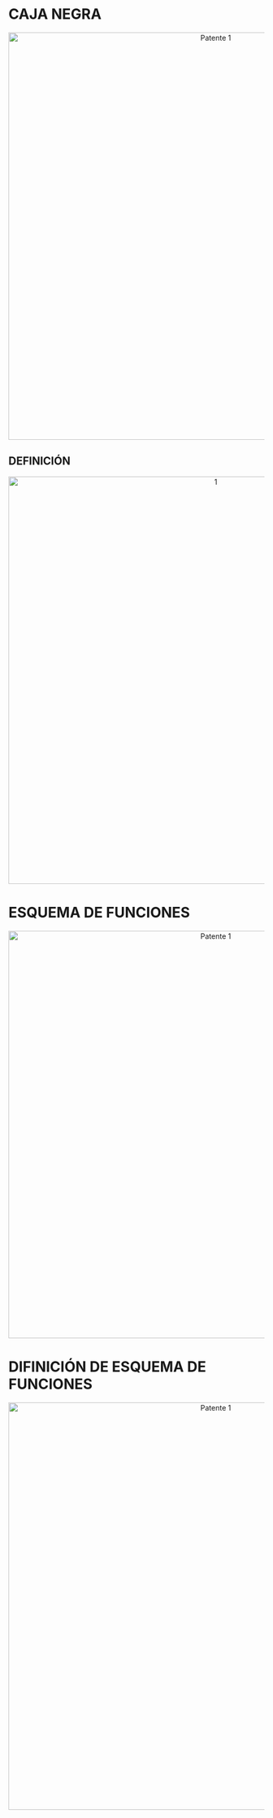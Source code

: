 # CAJA NEGRA 

<p align="center">
  <img src="https://i.postimg.cc/x8pv0jSn/Caja-negra.jpg)](https://postimg.cc/30p41TRc)" alt="Patente 1" width="800px" />
</p>

## DEFINICIÓN

<p align="center">
  <img src="https://i.postimg.cc/g0w0xvLC/definicion-de-caja-negra.jpg)](https://postimg.cc/SXh45Yrd)" alt="1" width="800px" />
</p>



# ESQUEMA DE FUNCIONES

<p align="center">
  <img src="" alt="Patente 1" width="800px" />
</p>

# DIFINICIÓN DE ESQUEMA DE FUNCIONES
<p align="center">
  <img src="" alt="Patente 1" width="800px" />
</p>
